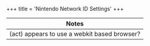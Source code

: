 +++
title = 'Nintendo Network ID Settings'
+++

| Notes                                        |
|----------------------------------------------|
| (act) appears to use a webkit based browser? |
